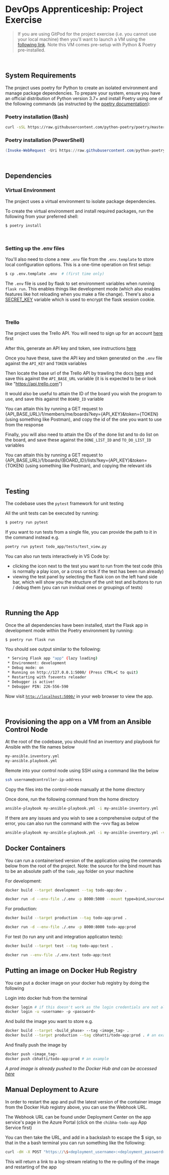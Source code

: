 # **DevOps Apprenticeship: Project Exercise**

> If you are using GitPod for the project exercise (i.e. you cannot use your local machine) then you'll want to launch a VM using the [following link](https://gitpod.io/#https://github.com/CorndelWithSoftwire/DevOps-Course-Starter). Note this VM comes pre-setup with Python & Poetry pre-installed.

&nbsp;
## **System Requirements**

The project uses poetry for Python to create an isolated environment and manage package dependencies. To prepare your system, ensure you have an official distribution of Python version 3.7+ and install Poetry using one of the following commands (as instructed by the [poetry documentation](https://python-poetry.org/docs/#system-requirements)):

### Poetry installation (Bash)

```bash
curl -sSL https://raw.githubusercontent.com/python-poetry/poetry/master/install-poetry.py | python -
```

### Poetry installation (PowerShell)

```powershell
(Invoke-WebRequest -Uri https://raw.githubusercontent.com/python-poetry/poetry/master/install-poetry.py -UseBasicParsing).Content | python -
```

&nbsp;
## **Dependencies**

### **Virtual Environment**

The project uses a virtual environment to isolate package dependencies. 

To create the virtual environment and install required packages, run the following from your preferred shell:

```bash
$ poetry install
```
&nbsp;
### **Setting up the .env files**

You'll also need to clone a new `.env` file from the `.env.template` to store local configuration options. This is a one-time operation on first setup:

```bash
$ cp .env.template .env  # (first time only)
```

The `.env` file is used by flask to set environment variables when running `flask run`. This enables things like development mode (which also enables features like hot reloading when you make a file change). There's also a [SECRET_KEY](https://flask.palletsprojects.com/en/1.1.x/config/#SECRET_KEY) variable which is used to encrypt the flask session cookie.

&nbsp;
### **Trello**

The project uses the Trello API. You will need to sign up for an account [here](https://trello.com/signup) first 

After this, generate an API key and token, see instructions [here](https://trello.com/app-key)

Once you have these, save the API key and token generated on the `.env` file against the `API_KEY` and `TOKEN` variables

Then locate the base url of the Trello API by trawling the docs [here](https://developer.atlassian.com/cloud/trello/rest/api-group-actions/) and save this against the `API_BASE_URL` variable (it is is expected to be or look like "https://api.trello.com")

It would also be useful to attain the ID of the board you wish the program to use, and save this against the `BOARD_ID` variable

You can attain this by running a GET request to {API_BASE_URL}/1/members/me/boards?key={API_KEY}&token={TOKEN} (using something like Postman), and copy the id of the one you want to use from the response

Finally, you will also need to attain the IDs of the done list and to do list on the board, and save these against the `DONE_LIST_ID` and `TO_DO_LIST_ID` variables

You can attain this by running a GET request to {API_BASE_URL}/1/boards/{BOARD_ID}/lists?key={API_KEY}&token={TOKEN} (using something like Postman), and copying the relevant ids

&nbsp;
## **Testing**

The codebase uses the `pytest` framework for unit testing

All the unit tests can be executed by running:
```bash
$ poetry run pytest
```

If you want to run tests from a single file, you can provide the path to it in the command instead e.g.
```bash
poetry run pytest todo_app/tests/test_view.py
```

You can also run tests interactively in VS Code by:
- clicking the icon next to the test you want to run from the test code (this is normally a play icon, or a cross or tick if the test has been run already)
- viewing the test panel by selecting the flask icon on the left hand side bar, which will show you the structure of the unit test and buttons to run / debug them (you can run invidual ones or groupings of tests)

&nbsp;
## **Running the App**

Once the all dependencies have been installed, start the Flask app in development mode within the Poetry environment by running:
```bash
$ poetry run flask run
```

You should see output similar to the following:
```bash
 * Serving Flask app "app" (lazy loading)
 * Environment: development
 * Debug mode: on
 * Running on http://127.0.0.1:5000/ (Press CTRL+C to quit)
 * Restarting with fsevents reloader
 * Debugger is active!
 * Debugger PIN: 226-556-590
```
Now visit [`http://localhost:5000/`](http://localhost:5000/) in your web browser to view the app.

&nbsp;
## **Provisioning the app on a VM from an Ansible Control Node**
At the root of the codebase, you should find an inventory and playbook for Ansible with the file names below
```bash
my-ansible.inventory.yml
my-ansible.playbook.yml
```

Remote into your control node using SSH using a command like the below
```bash
ssh username@controller-ip-address
```

Copy the files into the control-node manually at the home directory

Once done, run the following command from the home directory
```bash
ansible-playbook my-ansible-playbook.yml -i my-ansible-inventory.yml
```

If there are any issues and you wish to see a comprehensive output of the error, you can also run the command with the -vvv flag as below
```bash
ansible-playbook my-ansible-playbook.yml -i my-ansible-inventory.yml -vvv
```

## **Docker Containers**
You can run a containerised version of the application using the commands below from the root of the project.
Note: the source for the bind mount has to be an absolute path of the `todo_app` folder on your machine

For development:
```bash
docker build --target development --tag todo-app:dev .

docker run -d --env-file ./.env -p 8000:5000 --mount type=bind,source=C:/Users/chibha/Code/DevOpsWork/DevOps-Course-Starter/todo_app,target=/app/todo_app todo-app:dev 
```
For production:
```bash
docker build --target production --tag todo-app:prod .

docker run -d --env-file ./.env -p 8000:8000 todo-app:prod
```

For test (to run any unit and integration applicaton tests):
```bash
docker build --target test --tag todo-app:test .

docker run --env-file ./.env.test todo-app:test
```

## **Putting an image on Docker Hub Registry**
You can put a docker image on your docker hub registry by doing the following

Login into docker hub from the terminal
```bash
docker login # if this doesn't work as the login credentials are not already configured, you can try the below
docker login -u <username> -p <password>
```

And build the image you want to store e.g.
```bash
docker build --target <build_phase> --tag <image_tag> .
docker build --target production --tag cbhatti/todo-app:prod . # an example
```

And finally push the image by
```bash
docker push <image_tag>
docker push cbhatti/todo-app:prod # an example
```

*A prod image is already pushed to the Docker Hub and can be accessed [here](https://hub.docker.com/repository/docker/cbhatti/todo-app/general)*

## **Manual Deployment to Azure**
In order to restart the app and pull the latest version of the container image from the Docker Hub registry above, you can use the Webhook URL.

The Webhook URL can be found under Deployment Center on the app service's page in the Azure Portal (click on the `chibha-todo-app` App Service first)

You can then take the URL, and add in a backslash to escape the $ sign, so that in the a bash terminal you can run something like the following:

```bash
curl -dH -X POST "https://\$<deployment_username>:<deployment_password>@<webapp_name>.scm.azurewebsites.net/docker/hook"
```

This will return a link to a log-stream relating to the re-pulling of the image and restarting of the app